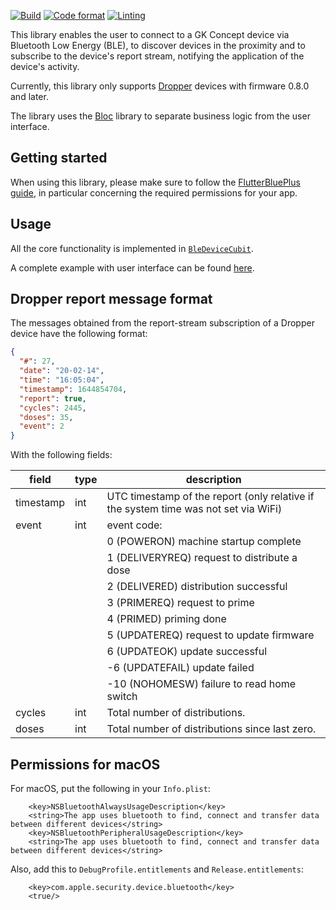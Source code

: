 [![Build](https://github.com/GK-Concept/gk_ble_device_flutter/actions/workflows/build.yml/badge.svg)](https://github.com/GK-Concept/gk_ble_device_flutter/actions/workflows/build.yml)
[![Code format](https://github.com/GK-Concept/gk_ble_device_flutter/actions/workflows/codeformat.yml/badge.svg)](https://github.com/GK-Concept/gk_ble_device_flutter/actions/workflows/codeformat.yml)
[![Linting](https://github.com/GK-Concept/gk_ble_device_flutter/actions/workflows/linting.yml/badge.svg)](https://github.com/GK-Concept/gk_ble_device_flutter/actions/workflows/linting.yml)

This library enables the user to connect to a GK Concept device via Bluetooth Low
Energy (BLE), to discover devices in the proximity and to subscribe to the device's
report stream, notifying the application of the device's activity.

Currently, this library only supports [Dropper](https://www.gkconcept.co/dropper/)
devices with firmware 0.8.0 and later.

The library uses the [Bloc](https://bloclibrary.dev/) library to separate business
logic from the user interface.

## Getting started

When using this library, please make sure to follow the
[FlutterBluePlus guide](https://pub.dev/packages/flutter_blue_plus#getting-started),
in particular concerning the required permissions for your app.

## Usage

All the core functionality is implemented in
[`BleDeviceCubit`](https://pub.dev/documentation/gk_ble_device_flutter/latest/gk_ble_device_flutter/BleDeviceCubit-class.html).

A complete example with user interface can be found
[here](https://github.com/GK-Concept/gk_ble_device_flutter/blob/main/example/lib/main.dart).

## Dropper report message format

The messages obtained from the report-stream subscription of a Dropper device have
the following format:

```json
{
  "#": 27,
  "date": "20-02-14",
  "time": "16:05:04",
  "timestamp": 1644854704,
  "report": true,
  "cycles": 2445,
  "doses": 35,
  "event": 2
}
```

With the following fields:

| field  | type | description
|--------|------|------------
| timestamp | int | UTC timestamp of the report (only relative if the system time was not set via WiFi)
| event  | int  | event code:
|        |      | 0 	(POWERON)		machine startup complete
|        |      | 1 	(DELIVERYREQ)	request to distribute a dose
|        |      | 2		(DELIVERED)		distribution successful
|        |      | 3		(PRIMEREQ)		request to prime
|        |      | 4		(PRIMED) 		priming done
|        |      | 5		(UPDATEREQ)		request to update firmware
|        |      | 6		(UPDATEOK)		update successful
|        |      | -6	(UPDATEFAIL) 	update failed
|        |      | -10	(NOHOMESW)		failure to read home switch
cycles | int  | Total number of distributions.
doses  | int  | Total number of distributions since last zero.

## Permissions for macOS

For macOS, put the following in your `Info.plist`:

```
	<key>NSBluetoothAlwaysUsageDescription</key>
	<string>The app uses bluetooth to find, connect and transfer data between different devices</string>
	<key>NSBluetoothPeripheralUsageDescription</key>
	<string>The app uses bluetooth to find, connect and transfer data between different devices</string>
```

Also, add this to `DebugProfile.entitlements` and `Release.entitlements`:

```
	<key>com.apple.security.device.bluetooth</key>
	<true/>
```

